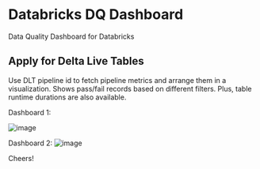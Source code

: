 # Databricks DQ Dashboard
Data Quality Dashboard for Databricks

Apply for Delta Live Tables
----------------------------
Use DLT pipeline id to fetch pipeline metrics and arrange them in a visualization. Shows pass/fail records based on different filters.
Plus, table runtime durations are also available.

Dashboard 1:

![image](https://github.com/hiran-amarathunga/databricks-dq-dashboard/assets/109261990/4173fd98-8ee9-4bf2-a86d-905f5f1d2223)


Dashboard 2:
![image](https://github.com/hiran-amarathunga/databricks-dq-dashboard/assets/109261990/513ea2de-ecf6-48bd-b6d9-d4e4e1c803bd)

Cheers!
